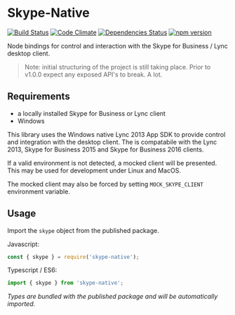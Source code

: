# Skype-Native

[![Build Status](https://travis-ci.org/acaprojects/skype-native.svg?branch=master)](https://travis-ci.org/acaprojects/skype-native)
[![Code Climate](https://codeclimate.com/github/acaprojects/skype-native/badges/gpa.svg)](https://codeclimate.com/github/acaprojects/skype-native)
[![Dependencies Status](https://david-dm.org/acaprojects/skype-native/status.svg)](https://david-dm.org/acaprojects/skype-native)
[![npm version](https://badge.fury.io/js/skype-native.svg)](https://badge.fury.io/js/skype-native)

Node bindings for control and interaction with the Skype for Business / Lync desktop client.

>Note: initial structuring of the project is still taking place. Prior to v1.0.0 expect any exposed API's to break. A lot.


## Requirements

- a locally installed Skype for Business or Lync client
- Windows

This library uses the Windows native Lync 2013 App SDK to provide control and integration with the desktop client. The is compatabile with the Lync 2013, Skype for Business 2015 and Skype for Business 2016 clients.

If a valid environment is not detected, a mocked client will be presented. This may be used for development under Linux and MacOS.

The mocked client may also be forced by setting `MOCK_SKYPE_CLIENT` environment variable.


## Usage

Import the `skype` object from the published package.

Javascript:
```javascript
const { skype } = require('skype-native');
```

Typescript / ES6:
```typescript
import { skype } from 'skype-native';
```
*Types are bundled with the published package and will be automatically imported.*

